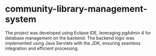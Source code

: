 # community-library-management-system

The project was developed using Eclipse IDE, leveraging pgAdmin 4 for database management on the backend. The backend logic was implemented using Java Servlets with the JDK, ensuring seamless integration and efficient processing.

